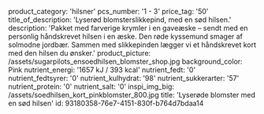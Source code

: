 product_category: 'hilsner'
pcs_number: '1 - 3'
price_tag: '50'
title_of_description: 'Lyserød blomsterslikkepind, med en sød hilsen.'
description: 'Pakket med farverige krymler i en gaveæske – sendt med en personlig håndskrevet hilsen i en æske. Den røde kyssemund smager af solmodne jordbær. Sammen med slikkepinden lægger vi et håndskrevet kort med den hilsen du ønsker.'
product_picture: /assets/sugarpilots_ensoedhilsen_blomster_shop.jpg
background_color: Pink
nutrient_energi: '1657 kJ / 393 kcal'
nutrient_fedt: '0'
nutrient_fedtsyrer: '0'
nutrient_kulhydrat: '98'
nutrient_sukkerarter: '57'
nutrient_protein: '0'
nutrient_salt: '0'
inspi_img_big: /assets/soedhilsen_kort_pinkblomster_800.jpg
title: 'Lyserøde blomster med en sød hilsen'
id: 93180358-76e7-4151-830f-b764d7bdaa14
